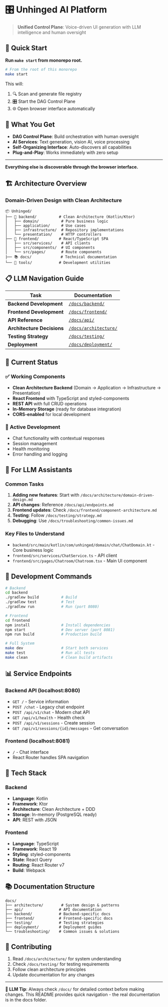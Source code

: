 # 🎛️ Unhinged AI Platform

> **Unified Control Plane**: Voice-driven UI generation with LLM intelligence and human oversight

## 🚀 **Quick Start**

**Run `make start` from monorepo root.**

```bash
# From the root of this monorepo
make start
```

This will:
1. 🔍 Scan and generate file registry
2. 🎛️ Start the DAG Control Plane
3. 🌐 Open browser interface automatically

## 📁 **What You Get**

- **DAG Control Plane**: Build orchestration with human oversight
- **AI Services**: Text generation, vision AI, voice processing
- **Self-Organizing Interface**: Auto-discovers all capabilities
- **Plug-and-Play**: Works immediately with zero setup

---

**Everything else is discoverable through the browser interface.**

## 🏗️ **Architecture Overview**

### **Domain-Driven Design with Clean Architecture**

```
📦 Unhinged/
├── 🎯 backend/          # Clean Architecture (Kotlin/Ktor)
│   ├── domain/          # Pure business logic
│   ├── application/     # Use cases
│   ├── infrastructure/  # Repository implementations
│   └── presentation/    # HTTP controllers
├── 🎨 frontend/         # React/TypeScript SPA
│   ├── src/services/    # API clients
│   ├── src/components/  # UI components
│   └── src/pages/       # Route components
├── 📚 docs/             # Technical documentation
└── 🔧 tools/            # Development utilities
```

## 📋 **LLM Navigation Guide**

| Task | Documentation |
|------|---------------|
| **Backend Development** | [`/docs/backend/`](./docs/backend/) |
| **Frontend Development** | [`/docs/frontend/`](./docs/frontend/) |
| **API Reference** | [`/docs/api/`](./docs/api/) |
| **Architecture Decisions** | [`/docs/architecture/`](./docs/architecture/) |
| **Testing Strategy** | [`/docs/testing/`](./docs/testing/) |
| **Deployment** | [`/docs/deployment/`](./docs/deployment/) |

## 🚀 **Current Status**

### ✅ **Working Components**
- **Clean Architecture Backend** (Domain → Application → Infrastructure → Presentation)
- **React Frontend** with TypeScript and styled-components
- **REST API** with full CRUD operations
- **In-Memory Storage** (ready for database integration)
- **CORS-enabled** for local development

### 🔄 **Active Development**
- Chat functionality with contextual responses
- Session management
- Health monitoring
- Error handling and logging

## 🎯 **For LLM Assistants**

### **Common Tasks**
1. **Adding new features**: Start with `/docs/architecture/domain-driven-design.md`
2. **API changes**: Reference `/docs/api/endpoints.md`
3. **Frontend updates**: Check `/docs/frontend/component-architecture.md`
4. **Testing**: Follow `/docs/testing/strategy.md`
5. **Debugging**: Use `/docs/troubleshooting/common-issues.md`

### **Key Files to Understand**
- `backend/src/main/kotlin/com/unhinged/domain/chat/ChatDomain.kt` - Core business logic
- `frontend/src/services/ChatService.ts` - API client
- `frontend/src/pages/Chatroom/Chatroom.tsx` - Main UI component

## 🔧 **Development Commands**

```bash
# Backend
cd backend
./gradlew build          # Build
./gradlew test           # Test
./gradlew run            # Run (port 8080)

# Frontend  
cd frontend
npm install              # Install dependencies
npm start                # Dev server (port 8081)
npm run build            # Production build

# Full System
make dev                 # Start both services
make test                # Run all tests
make clean               # Clean build artifacts
```

## 📊 **Service Endpoints**

### **Backend API (localhost:8080)**
- `GET /` - Service information
- `POST /chat` - Legacy chat endpoint
- `POST /api/v1/chat` - Modern chat API
- `GET /api/v1/health` - Health check
- `POST /api/v1/sessions` - Create session
- `GET /api/v1/sessions/{id}/messages` - Get conversation

### **Frontend (localhost:8081)**
- `/` - Chat interface
- React Router handles SPA navigation

## 🎨 **Tech Stack**

### **Backend**
- **Language**: Kotlin
- **Framework**: Ktor
- **Architecture**: Clean Architecture + DDD
- **Storage**: In-memory (PostgreSQL ready)
- **API**: REST with JSON

### **Frontend**
- **Language**: TypeScript
- **Framework**: React 19
- **Styling**: styled-components
- **State**: React Query
- **Routing**: React Router v7
- **Build**: Webpack

## 📚 **Documentation Structure**

```
docs/
├── architecture/        # System design & patterns
├── api/                # API documentation
├── backend/            # Backend-specific docs
├── frontend/           # Frontend-specific docs
├── testing/            # Testing strategies
├── deployment/         # Deployment guides
└── troubleshooting/    # Common issues & solutions
```

## 🤝 **Contributing**

1. Read `/docs/architecture/` for system understanding
2. Check `/docs/testing/` for testing requirements
3. Follow clean architecture principles
4. Update documentation for any changes

---

**🎯 LLM Tip**: Always check `/docs/` for detailed context before making changes. This README provides quick navigation - the real documentation is in the docs folder.
